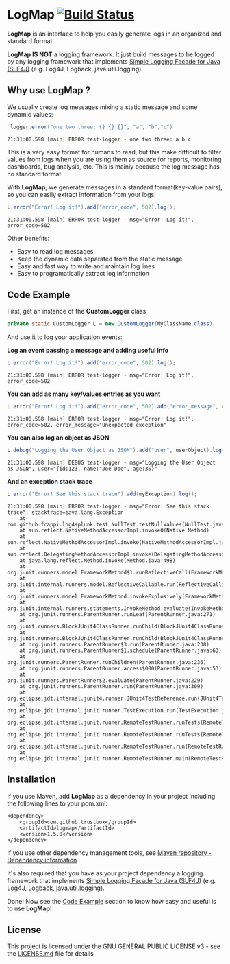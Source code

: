 # LogMap [![Build Status](https://travis-ci.org/trustbox/logmap.svg?branch=master)](https://travis-ci.org/trustbox/logmap)

**LogMap** is an interface to help you easily generate logs in an organized and standard format.

**LogMap IS NOT** a logging framework. It just build messages to be logged by any logging framework that implements [Simple Logging Facade for Java (SLF4J)](http://www.slf4j.org/) (e.g. Log4J, Logback, java.util.logging)

## Why use LogMap ?

We usually create log messages mixing a static message and some dynamic values:

```java
 logger.error("one two three: {} {} {}", "a", "b","c")
```
```
21:31:00.598 [main] ERROR test-logger - one two three: a b c
```

This is a very easy format for humans to read, but this make difficult to filter values from logs when you are using them as source for reports, monitoring dashboards, bug analysis, etc. This is mainly because the log message has no standard format.

With **LogMap**, we generate messages in a standard format(key-value pairs), so you can easily extract information from your logs!

```java
L.error("Error! Log it!").add("error_code", 502).log();
```
```
21:31:00.598 [main] ERROR test-logger - msg="Error! Log it!", error_code=502
```
Other benefits:
- Easy to read log messages
- Keep the dynamic data separated from the static message
- Easy and fast way to write and maintain log lines
- Easy to programatically extract log information

## Code Example 

First, get an instance of the **CustomLogger** class

```java
private static CustomLogger L = new CustomLogger(MyClassName.class); 
```
And use it to log your application events:

__Log an event passing a message and adding useful info__

```java
L.error("Error! Log it!").add("error_code", 502).log();
```
```
21:31:00.598 [main] ERROR test-logger - msg="Error! Log it!", error_code=502
```


__You can add as many key/values entries as you want__

```java
L.error("Error! Log it!").add("error_code", 502).add("error_message", ex.getMessage()).log();
```

```
21:31:00.598 [main] ERROR test-logger - msg="Error! Log it!", error_code=502, error_message="Unexpected exception"
```


__You can also log an object as JSON__

```java
L.debug("Logging the User Object as JSON").add("user", userObject).log(); 
```

```
21:31:00.598 [main] DEBUG test-logger - msg="Logging the User Object as JSON", user="{id:123, name:"Joe Doe", age:35}"
```


__And an exception stack trace__

```java
L.error("Error! See this stack trace").add(myException).log(); 
```

```
21:31:00.598 [main] ERROR test-logger - msg="Error! See this stack trace", stacktrace=java.lang.Exception
	at com.github.fcappi.log4splunk.test.NullTest.testNullValues(NullTest.java:48)
	at sun.reflect.NativeMethodAccessorImpl.invoke0(Native Method)
	at sun.reflect.NativeMethodAccessorImpl.invoke(NativeMethodAccessorImpl.java:62)
	at sun.reflect.DelegatingMethodAccessorImpl.invoke(DelegatingMethodAccessorImpl.java:43)
	at java.lang.reflect.Method.invoke(Method.java:498)
	at org.junit.runners.model.FrameworkMethod$1.runReflectiveCall(FrameworkMethod.java:47)
	at org.junit.internal.runners.model.ReflectiveCallable.run(ReflectiveCallable.java:12)
	at org.junit.runners.model.FrameworkMethod.invokeExplosively(FrameworkMethod.java:44)
	at org.junit.internal.runners.statements.InvokeMethod.evaluate(InvokeMethod.java:17)
	at org.junit.runners.ParentRunner.runLeaf(ParentRunner.java:271)
	at org.junit.runners.BlockJUnit4ClassRunner.runChild(BlockJUnit4ClassRunner.java:70)
	at org.junit.runners.BlockJUnit4ClassRunner.runChild(BlockJUnit4ClassRunner.java:50)
	at org.junit.runners.ParentRunner$3.run(ParentRunner.java:238)
	at org.junit.runners.ParentRunner$1.schedule(ParentRunner.java:63)
	at org.junit.runners.ParentRunner.runChildren(ParentRunner.java:236)
	at org.junit.runners.ParentRunner.access$000(ParentRunner.java:53)
	at org.junit.runners.ParentRunner$2.evaluate(ParentRunner.java:229)
	at org.junit.runners.ParentRunner.run(ParentRunner.java:309)
	at org.eclipse.jdt.internal.junit4.runner.JUnit4TestReference.run(JUnit4TestReference.java:86)
	at org.eclipse.jdt.internal.junit.runner.TestExecution.run(TestExecution.java:38)
	at org.eclipse.jdt.internal.junit.runner.RemoteTestRunner.runTests(RemoteTestRunner.java:459)
	at org.eclipse.jdt.internal.junit.runner.RemoteTestRunner.runTests(RemoteTestRunner.java:678)
	at org.eclipse.jdt.internal.junit.runner.RemoteTestRunner.run(RemoteTestRunner.java:382)
	at org.eclipse.jdt.internal.junit.runner.RemoteTestRunner.main(RemoteTestRunner.java:192)"
```

## Installation

If you use Maven, add **LogMap** as a dependency in your project including the following lines to your pom.xml:

```
<dependency>
    <groupId>com.github.trustbox</groupId>
    <artifactId>logmap</artifactId>
    <version>1.5.0</version>
</dependency>
```

If you use other dependency management tools, see [Maven repository - Dependency information](https://search.maven.org/#artifactdetails%7Ccom.github.trustbox%7Clogmap%7C1.5.0%7Cjar)

It's also required that you have as your project dependency a logging framework that implements [Simple Logging Facade for Java (SLF4J)](http://www.slf4j.org/) (e.g. Log4J, Logback, java.util.logging).

Done! Now see the [Code Example](#code-example) section to know how easy and useful is to use **LogMap**!

## License

This project is licensed under the GNU GENERAL PUBLIC LICENSE v3 - see the [LICENSE.md](LICENSE.md) file for details
